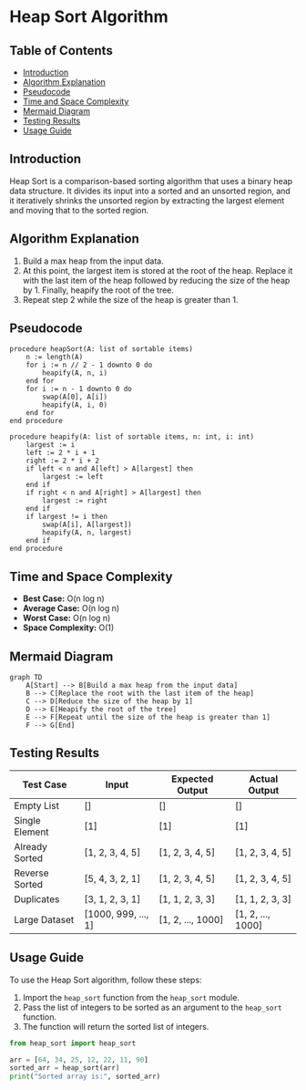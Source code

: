 # Heap Sort Algorithm

## Table of Contents
- [Introduction](#introduction)
- [Algorithm Explanation](#algorithm-explanation)
- [Pseudocode](#pseudocode)
- [Time and Space Complexity](#time-and-space-complexity)
- [Mermaid Diagram](#mermaid-diagram)
- [Testing Results](#testing-results)
- [Usage Guide](#usage-guide)

## Introduction
Heap Sort is a comparison-based sorting algorithm that uses a binary heap data structure. It divides its input into a sorted and an unsorted region, and it iteratively shrinks the unsorted region by extracting the largest element and moving that to the sorted region.

## Algorithm Explanation
1. Build a max heap from the input data.
2. At this point, the largest item is stored at the root of the heap. Replace it with the last item of the heap followed by reducing the size of the heap by 1. Finally, heapify the root of the tree.
3. Repeat step 2 while the size of the heap is greater than 1.

## Pseudocode
```
procedure heapSort(A: list of sortable items)
    n := length(A)
    for i := n // 2 - 1 downto 0 do
        heapify(A, n, i)
    end for
    for i := n - 1 downto 0 do
        swap(A[0], A[i])
        heapify(A, i, 0)
    end for
end procedure

procedure heapify(A: list of sortable items, n: int, i: int)
    largest := i
    left := 2 * i + 1
    right := 2 * i + 2
    if left < n and A[left] > A[largest] then
        largest := left
    end if
    if right < n and A[right] > A[largest] then
        largest := right
    end if
    if largest != i then
        swap(A[i], A[largest])
        heapify(A, n, largest)
    end if
end procedure
```

## Time and Space Complexity
- **Best Case:** O(n log n)
- **Average Case:** O(n log n)
- **Worst Case:** O(n log n)
- **Space Complexity:** O(1)

## Mermaid Diagram
```mermaid
graph TD
    A[Start] --> B[Build a max heap from the input data]
    B --> C[Replace the root with the last item of the heap]
    C --> D[Reduce the size of the heap by 1]
    D --> E[Heapify the root of the tree]
    E --> F[Repeat until the size of the heap is greater than 1]
    F --> G[End]
```

## Testing Results
| Test Case                | Input                | Expected Output       | Actual Output         |
|--------------------------|----------------------|-----------------------|-----------------------|
| Empty List               | []                   | []                    | []                    |
| Single Element           | [1]                  | [1]                   | [1]                   |
| Already Sorted           | [1, 2, 3, 4, 5]      | [1, 2, 3, 4, 5]       | [1, 2, 3, 4, 5]       |
| Reverse Sorted           | [5, 4, 3, 2, 1]      | [1, 2, 3, 4, 5]       | [1, 2, 3, 4, 5]       |
| Duplicates               | [3, 1, 2, 3, 1]      | [1, 1, 2, 3, 3]       | [1, 1, 2, 3, 3]       |
| Large Dataset            | [1000, 999, ..., 1]  | [1, 2, ..., 1000]     | [1, 2, ..., 1000]     |

## Usage Guide
To use the Heap Sort algorithm, follow these steps:
1. Import the `heap_sort` function from the `heap_sort` module.
2. Pass the list of integers to be sorted as an argument to the `heap_sort` function.
3. The function will return the sorted list of integers.

```python
from heap_sort import heap_sort

arr = [64, 34, 25, 12, 22, 11, 90]
sorted_arr = heap_sort(arr)
print("Sorted array is:", sorted_arr)
```
